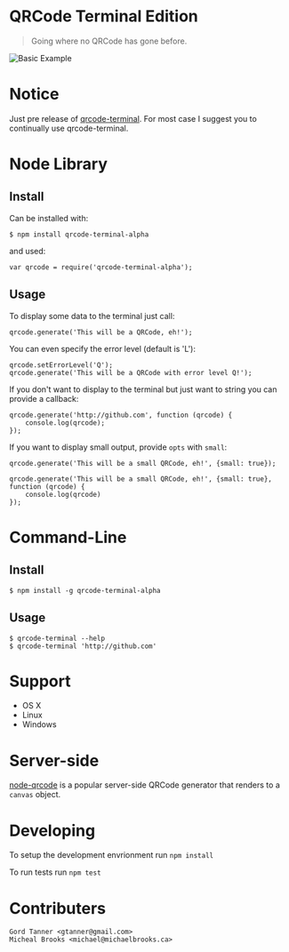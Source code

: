 # QRCode Terminal Edition 

> Going where no QRCode has gone before.

![Basic Example][basic-example-img]

# Notice
Just pre release of [qrcode-terminal](https://www.npmjs.com/package/qrcode-terminal). For most case I suggest you to continually use qrcode-terminal.

# Node Library

## Install

Can be installed with:

    $ npm install qrcode-terminal-alpha

and used:

    var qrcode = require('qrcode-terminal-alpha');

## Usage

To display some data to the terminal just call:

    qrcode.generate('This will be a QRCode, eh!');

You can even specify the error level (default is 'L'):
    
    qrcode.setErrorLevel('Q');
    qrcode.generate('This will be a QRCode with error level Q!');

If you don't want to display to the terminal but just want to string you can provide a callback:

    qrcode.generate('http://github.com', function (qrcode) {
        console.log(qrcode);
    });

If you want to display small output, provide `opts` with `small`:

    qrcode.generate('This will be a small QRCode, eh!', {small: true});

    qrcode.generate('This will be a small QRCode, eh!', {small: true}, function (qrcode) {
        console.log(qrcode)
    });

# Command-Line

## Install

    $ npm install -g qrcode-terminal-alpha

## Usage

    $ qrcode-terminal --help
    $ qrcode-terminal 'http://github.com'

# Support

- OS X
- Linux
- Windows

# Server-side

[node-qrcode][node-qrcode-url] is a popular server-side QRCode generator that
renders to a `canvas` object.

# Developing

To setup the development envrionment run `npm install`

To run tests run `npm test`

# Contributers

    Gord Tanner <gtanner@gmail.com>
    Micheal Brooks <michael@michaelbrooks.ca>

[basic-example-img]: https://raw.github.com/gtanner/qrcode-terminal/master/example/basic.png
[node-qrcode-url]: https://github.com/soldair/node-qrcode

